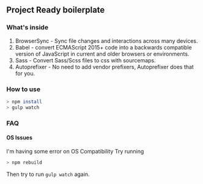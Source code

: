 ## Project Ready boilerplate

### What's inside
  1. BrowserSync - Sync file changes and interactions across many devices.
  2. Babel - convert ECMAScript 2015+ code into a backwards compatible version of JavaScript in current and older browsers or environments.
  3. Sass - Convert Sass/Scss files to css with sourcemaps.
  4. Autoprefixer - No need to add vendor prefixers, Autoprefixer does that for you.

### How to use
```bash
> npm install
> gulp watch
```

### FAQ
#### OS Issues
I'm having some error on OS Compatibility
Try running
```bash
> npm rebuild
````
Then try to run `gulp watch` again.